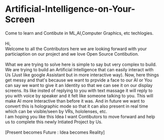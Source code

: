 # Artificial-Intelligence-on-Your-Screen
Come to learn and Contibute in ML,AI,Computer Graphics, etc techlogies.<br><br>
Hi,<br> 
Welcome to all the Contributors here we are looking forward with your particiaption on our project and we love Open Source Contibution.<br><br>
What we are trying to solve here is simple to say but very complex to build. We are trying to build an Artificial Intelligence that can easily interact with Us (Just like google Assistant but in more interactive way). Now, here things get messy and that's because we want to prpvide a face to our AI or You can say we want to give it an Identity so that we can see it on our display screens. Its like insted of replying to you with text massage it will reply to you with voice by speaker and it felt like someone talking to you. This will make AI more Interactive than before it was. And in future we want to convert this is holographic mode so that it can also present in real time which can be visible/seen by VRs, hololenses, etc.
<br>
I am hoping you like this Idea I want Contibutors to move forward and help us to complete this newly Intiated Project by Us.<br><br>
[Present becomes Future : Idea becomes Reality]

